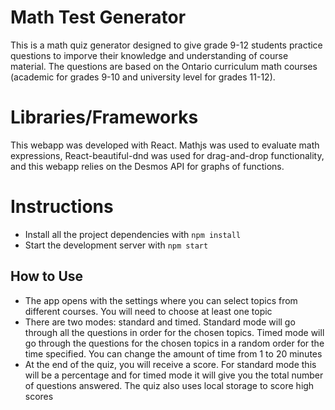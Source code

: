 # Math Test Generator

This is a math quiz generator designed to give grade 9-12 students practice questions to imporve their knowledge and understanding of course material. The questions are based on the Ontario curriculum math courses (academic for grades 9-10 and university level for grades 11-12).

# Libraries/Frameworks

This webapp was developed with React. Mathjs was used to evaluate math expressions, React-beautiful-dnd was used for drag-and-drop functionality, and this webapp relies on the Desmos API for graphs of functions.

# Instructions

* Install all the project dependencies with `npm install`
* Start the development server with `npm start`

## How to Use

* The app opens with the settings where you can select topics from different courses. You will need to choose at least one topic
* There are two modes: standard and timed. Standard mode will go through all the questions in order for the chosen topics. Timed mode will go through the questions for the chosen topics in a random order for the time specified. You can change the amount of time from 1 to 20 minutes
* At the end of the quiz, you will receive a score. For standard mode this will be a percentage and for timed mode it will give you the total number of questions answered. The quiz also uses local storage to score high scores


